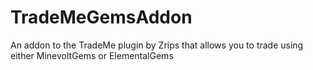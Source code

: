 # TradeMeGemsAddon
An addon to the TradeMe plugin by Zrips that allows you to trade using either MinevoltGems or ElementalGems
